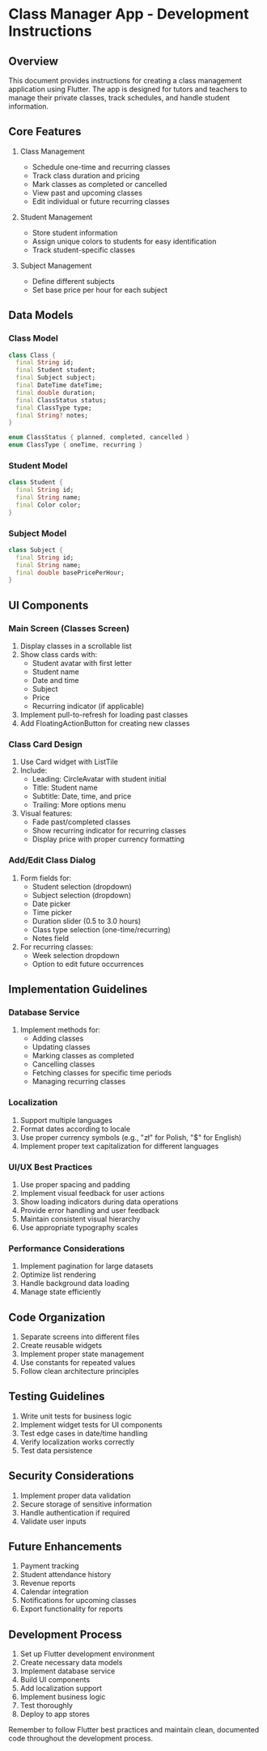 # Class Manager App - Development Instructions

## Overview
This document provides instructions for creating a class management application using Flutter. The app is designed for tutors and teachers to manage their private classes, track schedules, and handle student information.

## Core Features
1. Class Management
   - Schedule one-time and recurring classes
   - Track class duration and pricing
   - Mark classes as completed or cancelled
   - View past and upcoming classes
   - Edit individual or future recurring classes

2. Student Management
   - Store student information
   - Assign unique colors to students for easy identification
   - Track student-specific classes

3. Subject Management
   - Define different subjects
   - Set base price per hour for each subject

## Data Models

### Class Model
```dart
class Class {
  final String id;
  final Student student;
  final Subject subject;
  final DateTime dateTime;
  final double duration;
  final ClassStatus status;
  final ClassType type;
  final String? notes;
}

enum ClassStatus { planned, completed, cancelled }
enum ClassType { oneTime, recurring }
```

### Student Model
```dart
class Student {
  final String id;
  final String name;
  final Color color;
}
```

### Subject Model
```dart
class Subject {
  final String id;
  final String name;
  final double basePricePerHour;
}
```

## UI Components

### Main Screen (Classes Screen)
1. Display classes in a scrollable list
2. Show class cards with:
   - Student avatar with first letter
   - Student name
   - Date and time
   - Subject
   - Price
   - Recurring indicator (if applicable)
3. Implement pull-to-refresh for loading past classes
4. Add FloatingActionButton for creating new classes

### Class Card Design
1. Use Card widget with ListTile
2. Include:
   - Leading: CircleAvatar with student initial
   - Title: Student name
   - Subtitle: Date, time, and price
   - Trailing: More options menu
3. Visual features:
   - Fade past/completed classes
   - Show recurring indicator for recurring classes
   - Display price with proper currency formatting

### Add/Edit Class Dialog
1. Form fields for:
   - Student selection (dropdown)
   - Subject selection (dropdown)
   - Date picker
   - Time picker
   - Duration slider (0.5 to 3.0 hours)
   - Class type selection (one-time/recurring)
   - Notes field
2. For recurring classes:
   - Week selection dropdown
   - Option to edit future occurrences

## Implementation Guidelines

### Database Service
1. Implement methods for:
   - Adding classes
   - Updating classes
   - Marking classes as completed
   - Cancelling classes
   - Fetching classes for specific time periods
   - Managing recurring classes

### Localization
1. Support multiple languages
2. Format dates according to locale
3. Use proper currency symbols (e.g., "zł" for Polish, "$" for English)
4. Implement proper text capitalization for different languages

### UI/UX Best Practices
1. Use proper spacing and padding
2. Implement visual feedback for user actions
3. Show loading indicators during data operations
4. Provide error handling and user feedback
5. Maintain consistent visual hierarchy
6. Use appropriate typography scales

### Performance Considerations
1. Implement pagination for large datasets
2. Optimize list rendering
3. Handle background data loading
4. Manage state efficiently

## Code Organization
1. Separate screens into different files
2. Create reusable widgets
3. Implement proper state management
4. Use constants for repeated values
5. Follow clean architecture principles

## Testing Guidelines
1. Write unit tests for business logic
2. Implement widget tests for UI components
3. Test edge cases in date/time handling
4. Verify localization works correctly
5. Test data persistence

## Security Considerations
1. Implement proper data validation
2. Secure storage of sensitive information
3. Handle authentication if required
4. Validate user inputs

## Future Enhancements
1. Payment tracking
2. Student attendance history
3. Revenue reports
4. Calendar integration
5. Notifications for upcoming classes
6. Export functionality for reports

## Development Process
1. Set up Flutter development environment
2. Create necessary data models
3. Implement database service
4. Build UI components
5. Add localization support
6. Implement business logic
7. Test thoroughly
8. Deploy to app stores

Remember to follow Flutter best practices and maintain clean, documented code throughout the development process.


